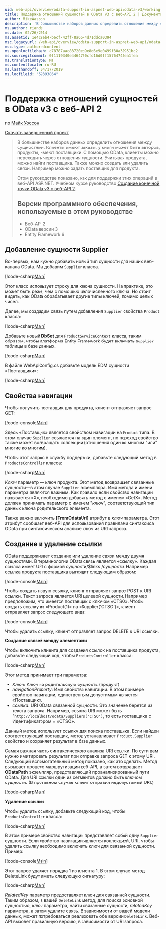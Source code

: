 ```yaml
---
uid: web-api/overview/odata-support-in-aspnet-web-api/odata-v3/working-with-entity-relations
title: Поддержка отношений сущностей в OData v3 с веб-API 2 | Документация Майкрософт
author: MikeWasson
description: 'В большинстве наборов данных определить отношения между сущностями: Клиенты имеют заказы; у книги может быть авторов; продукты, имеют поставщики. С помощью OData, клиенты могут переходить по...'
ms.author: riande
ms.date: 02/26/2014
ms.assetid: 1e4c2eb4-b6cf-42ff-8a65-4d71ddca0394
msc.legacyurl: /web-api/overview/odata-support-in-aspnet-web-api/odata-v3/working-with-entity-relations
msc.type: authoredcontent
ms.openlocfilehash: c78787aac83720eb9e8d6e9e0499f30a31951bc2
ms.sourcegitcommit: 0f1119340e4464720cfd16d0ff15764746ea1fea
ms.translationtype: MT
ms.contentlocale: ru-RU
ms.lasthandoff: 04/17/2019
ms.locfileid: "59393864"
---
```

# <a name="supporting-entity-relations-in-odata-v3-with-web-api-2"></a>Поддержка отношений сущностей в OData v3 с веб-API 2

по [Майк Уоссон](https://github.com/MikeWasson)

[Скачать завершенный проект](http://code.msdn.microsoft.com/ASPNET-Web-API-OData-cecdb524)

> В большинстве наборов данных определить отношения между сущностями: Клиенты имеют заказы; у книги может быть авторов; продукты, имеют поставщики. С помощью OData, клиенты можно переходить через отношения сущности. Учитывая продукта, можно найти поставщика. Также можно создать или удалить связи. Например можно задать поставщик для продукта.
> 
> Этом руководстве показано, как для поддержки этих операций в веб-API ASP.NET. Учебном курсе руководство [Создание конечной точки OData v3 с веб-API 2](creating-an-odata-endpoint.md).
> 
> ## <a name="software-versions-used-in-the-tutorial"></a>Версии программного обеспечения, используемые в этом руководстве
> 
> 
> - Веб-API 2
> - OData версии 3
> - Entity Framework 6


## <a name="add-a-supplier-entity"></a>Добавление сущности Supplier

Во-первых, нам нужно добавить новый тип сущности для наших веб-канала OData. Мы добавим `Supplier` класса.

[!code-csharp[Main](working-with-entity-relations/samples/sample1.cs)]

Этот класс использует строку для ключа сущности. На практике, это может быть реже, чем с помощью целочисленного ключа. Но стоит видеть, как OData обрабатывает другие типы ключей, помимо целых чисел.

Далее, мы создадим связь путем добавления `Supplier` свойства `Product` класса:

[!code-csharp[Main](working-with-entity-relations/samples/sample2.cs)]

Добавьте новый **DbSet** для `ProductServiceContext` класса, таким образом, чтобы платформа Entity Framework будет включать `Supplier` таблицы в базе данных.

[!code-csharp[Main](working-with-entity-relations/samples/sample3.cs?highlight=9)]

В файле WebApiConfig.cs добавьте модель EDM сущности «Поставщики»:

[!code-csharp[Main](working-with-entity-relations/samples/sample4.cs?highlight=4)]

## <a name="navigation-properties"></a>Свойства навигации

Чтобы получить поставщик для продукта, клиент отправляет запрос GET:

[!code-console[Main](working-with-entity-relations/samples/sample5.cmd)]

Здесь «Поставщик» является свойством навигации на `Product` типа. В этом случае `Supplier` ссылается на один элемент, но переход свойство также может возвращать коллекции (отношения один ко многим "или" многие ко многим).

Чтобы этот запрос в службу поддержки, добавьте следующий метод в `ProductsController` класса:

[!code-csharp[Main](working-with-entity-relations/samples/sample6.cs)]

*Ключ* параметр — ключ продукта. Этот метод возвращает связанные сущности&#8212;в этом случае `Supplier` экземпляра. Имя метода и имени параметра являются важным. Как правило если свойство навигации называется «X», необходимо добавить метод с именем «GetX». Метод должен принимать параметр с именем "*ключ*", соответствующий тип данных ключа родительского элемента.

Также важно включить **[FromOdataUri]** атрибут в *ключ* параметра. Этот атрибут сообщает веб-API для использования правилами синтаксиса OData при синтаксическом анализе ключ из URI запроса.

## <a name="creating-and-deleting-links"></a>Создание и удаление ссылки

OData поддерживает создание или удаление связи между двумя сущностями. В терминологии OData связь является «ссылку». Каждая ссылка имеет URI с формой *сущности*/$links /*сущности*. Например ссылка продукта поставщика выглядит следующим образом:

[!code-console[Main](working-with-entity-relations/samples/sample7.cmd)]

Чтобы создать новую ссылку, клиент отправляет запрос POST к URI ссылки. Текст запроса является URI целевой сущности. Например предположим, что имеется поставщик с ключом «CTSO». Чтобы создать ссылку из «Product(1)» на «Supplier('CTSO')», клиент отправляет запрос следующего вида:

[!code-console[Main](working-with-entity-relations/samples/sample8.cmd)]

Чтобы удалить ссылку, клиент отправляет запрос DELETE к URI ссылки.

**Создание связей между элементами**

Чтобы включить клиента для создания ссылок на поставщика продукта, добавьте следующий код, чтобы `ProductsController` класса:

[!code-csharp[Main](working-with-entity-relations/samples/sample9.cs)]

Этот метод принимает три параметра:

- *Ключ*: Ключ на родительскую сущность (продукт)
- *navigationProperty*: Имя свойства навигации. В этом примере свойство навигации, единственным допустимым является «Поставщик».
- *ссылка*: URI OData связанной сущности. Это значение берется из текста запроса. Например, ссылка URI может быть "`http://localhost/odata/Suppliers('CTSO')`, то есть поставщика с Идентификатором = «CTSO».

Данный метод использует ссылку для поиска поставщика. Если найден соответствующий поставщик, метод устанавливает `Product.Supplier` свойство и сохраняет результат в базе данных.

Самая важная часть синтаксического анализа URI ссылки. По сути вам нужно имитировать результат при отправке запроса GET к этому URI. Следующий вспомогательный метод показано, как это сделать. Метод вызывает процесс маршрутизации веб-API, а затем возвращает **ODataPath** экземпляр, представляющий проанализированный пути OData. Для URI ссылки один из сегментов должно быть ключом сущности. (В противном случае клиент отправил недопустимый URI.)

[!code-csharp[Main](working-with-entity-relations/samples/sample10.cs)]

**Удаление ссылки**

Чтобы удалить ссылку, добавьте следующий код, чтобы `ProductsController` класса:

[!code-csharp[Main](working-with-entity-relations/samples/sample11.cs)]

В этом примере свойство навигации представляет собой одну `Supplier` сущности. Если свойство навигации является коллекцией, URI, чтобы удалить ссылку необходимо включить ключ для связанной сущности. Пример:

[!code-console[Main](working-with-entity-relations/samples/sample12.cmd)]

Этот запрос удаляет порядка 1 из клиента 1. В этом случае метод DeleteLink будут иметь следующую сигнатуру:

[!code-csharp[Main](working-with-entity-relations/samples/sample13.cs)]

*RelatedKey* параметр предоставляет ключ для связанной сущности. Таким образом, в вашей `DeleteLink` метод, для поиска основной сущностью, *ключ* параметра, найти связанные сущности, *relatedKey* параметра, а затем удалите связь. В зависимости от вашей модели данных, может потребоваться реализовать обе версии `DeleteLink`. Веб-API вызовет правильную версию, в зависимости от URI запроса.
